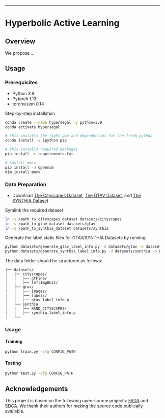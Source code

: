  ---  
 
# Hyperbolic Active Learning

## Overview
We propose ...

## Usage
### Prerequisites
- Python 3.9
- Pytorch 1.13
- torchvision 0.14

Step-by-step installation

```bash
conda create --name hypersegal -y python=3.9
conda activate hypersegal

# this installs the right pip and dependencies for the fresh python
conda install -y ipython pip

# this installs required packages
pip install -r requirements.txt

# install mmcv
pip install -U openmim
mim install mmcv
```

### Data Preparation

- Download [The Cityscapes Dataset](https://www.cityscapes-dataset.com/), [The GTAV Dataset](https://download.visinf.tu-darmstadt.de/data/from_games/), and [The SYNTHIA Dataset](https://synthia-dataset.net/)

Symlink the required dataset

```bash
ln -s /path_to_cityscapes_dataset datasets/cityscapes
ln -s /path_to_gtav_dataset datasets/gtav
ln -s /path_to_synthia_dataset datasets/synthia
```

Generate the label static files for GTAV/SYNTHIA Datasets by running

```bash
python datasets/generate_gtav_label_info.py -d datasets/gtav -o datasets/gtav/
python datasets/generate_synthia_label_info.py -d datasets/synthia -o datasets/synthia/
```

The data folder should be structured as follows:

```
├── datasets/
│   ├── cityscapes/     
|   |   ├── gtFine/
|   |   ├── leftImg8bit/
│   ├── gtav/
|   |   ├── images/
|   |   ├── labels/
|   |   ├── gtav_label_info.p
│   └──	synthia
|   |   ├── RAND_CITYSCAPES/
|   |   ├── synthia_label_info.p
│   └──	
```

### Usage

#### Training

```bash
python train.py -cfg CONFIG_PATH
```

#### Testing

```bash
python test.py -cfg CONFIG_PATH
```


## Acknowledgements
This project is based on the following open-source projects: [FADA](https://github.com/JDAI-CV/FADA) and [SDCA](https://github.com/BIT-DA/SDCA). We thank their authors for making the source code publically available.
